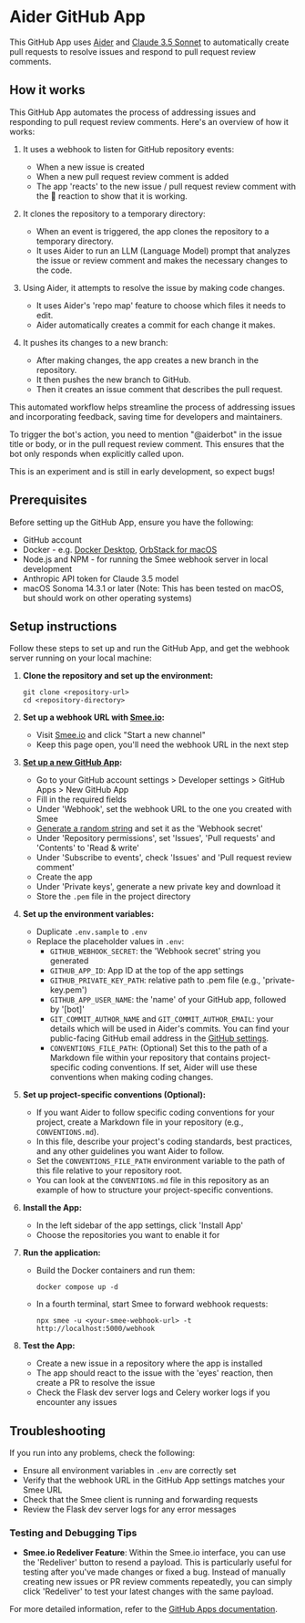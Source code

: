 # Aider GitHub App

This GitHub App uses [Aider](https://aider.chat/) and [Claude 3.5 Sonnet](https://www.anthropic.com/news/claude-3-5-sonnet) to automatically create pull requests to resolve issues and respond to pull request review comments.

## How it works

This GitHub App automates the process of addressing issues and responding to pull request review comments. Here's an overview of how it works:

1. It uses a webhook to listen for GitHub repository events:
   - When a new issue is created
   - When a new pull request review comment is added
   - The app 'reacts' to the new issue / pull request review comment with the 👀 reaction to show that it is working.

2. It clones the repository to a temporary directory:
   - When an event is triggered, the app clones the repository to a temporary directory.
   - It uses Aider to run an LLM (Language Model) prompt that analyzes the issue or review comment and makes the necessary changes to the code.

3. Using Aider, it attempts to resolve the issue by making code changes.
   - It uses Aider's 'repo map' feature to choose which files it needs to edit.
   - Aider automatically creates a commit for each change it makes.

3. It pushes its changes to a new branch:
   - After making changes, the app creates a new branch in the repository.
   - It then pushes the new branch to GitHub.
   - Then it creates an issue comment that describes the pull request.

This automated workflow helps streamline the process of addressing issues and incorporating feedback, saving time for developers and maintainers.

To trigger the bot's action, you need to mention "@aiderbot" in the issue title or body, or in the pull request review comment. This ensures that the bot only responds when explicitly called upon.

This is an experiment and is still in early development, so expect bugs!

## Prerequisites

Before setting up the GitHub App, ensure you have the following:

- GitHub account
- Docker - e.g. [Docker Desktop](https://www.docker.com/products/docker-desktop/), [OrbStack for macOS](https://orbstack.dev/)
- Node.js and NPM - for running the Smee webhook server in local development
- Anthropic API token for Claude 3.5 model
- macOS Sonoma 14.3.1 or later (Note: This has been tested on macOS, but should work on other operating systems)

## Setup instructions

Follow these steps to set up and run the GitHub App, and get the webhook server running on your local machine:

1. **Clone the repository and set up the environment:**
   ```
   git clone <repository-url>
   cd <repository-directory>
   ```
2. **Set up a webhook URL with [Smee.io](https://smee.io/):**
   - Visit [Smee.io](https://smee.io/) and click "Start a new channel"
   - Keep this page open, you'll need the webhook URL in the next step

3. **[Set up a new GitHub App](https://docs.github.com/en/apps/creating-github-apps):**
   - Go to your GitHub account settings > Developer settings > GitHub Apps > New GitHub App
   - Fill in the required fields
   - Under 'Webhook', set the webhook URL to the one you created with Smee
   - [Generate a random string](https://www.random.org/strings/?num=10&len=32&digits=on&upperalpha=on&loweralpha=on&unique=on&format=html&rnd=new) and set it as the 'Webhook secret'
   - Under 'Repository permissions', set 'Issues', 'Pull requests' and 'Contents' to 'Read & write'
   - Under 'Subscribe to events', check 'Issues' and 'Pull request review comment'
   - Create the app
   - Under 'Private keys', generate a new private key and download it
   - Store the `.pem` file in the project directory

4. **Set up the environment variables:**
   - Duplicate `.env.sample` to `.env`
   - Replace the placeholder values in `.env`:
     - `GITHUB_WEBHOOK_SECRET`: the 'Webhook secret' string you generated
     - `GITHUB_APP_ID`: App ID at the top of the app settings
     - `GITHUB_PRIVATE_KEY_PATH`: relative path to .pem file (e.g., 'private-key.pem')
     - `GITHUB_APP_USER_NAME`: the 'name' of your GitHub app, followed by '[bot]'
     - `GIT_COMMIT_AUTHOR_NAME` and `GIT_COMMIT_AUTHOR_EMAIL`: your details which will be used in Aider's commits. You can find your public-facing GitHub email address in the [GitHub settings](https://github.com/settings/emails).
     - `CONVENTIONS_FILE_PATH`: (Optional) Set this to the path of a Markdown file within your repository that contains project-specific coding conventions. If set, Aider will use these conventions when making coding changes.

5. **Set up project-specific conventions (Optional):**
   - If you want Aider to follow specific coding conventions for your project, create a Markdown file in your repository (e.g., `CONVENTIONS.md`).
   - In this file, describe your project's coding standards, best practices, and any other guidelines you want Aider to follow.
   - Set the `CONVENTIONS_FILE_PATH` environment variable to the path of this file relative to your repository root.
   - You can look at the `CONVENTIONS.md` file in this repository as an example of how to structure your project-specific conventions.

6. **Install the App:**
   - In the left sidebar of the app settings, click 'Install App'
   - Choose the repositories you want to enable it for

6. **Run the application:**
   - Build the Docker containers and run them:
     ```
     docker compose up -d
     ```
   - In a fourth terminal, start Smee to forward webhook requests:
     ```
     npx smee -u <your-smee-webhook-url> -t http://localhost:5000/webhook
     ```

7. **Test the App:**
   - Create a new issue in a repository where the app is installed
   - The app should react to the issue with the 'eyes' reaction, then create a PR to resolve the issue
   - Check the Flask dev server logs and Celery worker logs if you encounter any issues

## Troubleshooting

If you run into any problems, check the following:

- Ensure all environment variables in `.env` are correctly set
- Verify that the webhook URL in the GitHub App settings matches your Smee URL
- Check that the Smee client is running and forwarding requests
- Review the Flask dev server logs for any error messages

### Testing and Debugging Tips

- **Smee.io Redeliver Feature**: Within the Smee.io interface, you can use the 'Redeliver' button to resend a payload. This is particularly useful for testing after you've made changes or fixed a bug. Instead of manually creating new issues or PR review comments repeatedly, you can simply click 'Redeliver' to test your latest changes with the same payload.

For more detailed information, refer to the [GitHub Apps documentation](https://docs.github.com/en/developers/apps).
